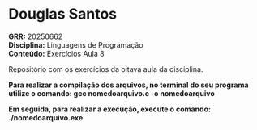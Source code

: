 # Douglas Santos

**GRR:** 20250662  
**Disciplina:** Linguagens de Programação  
**Conteúdo:** Exercícios Aula 8 

Repositório com os exercícios da oitava aula da disciplina.

**Para realizar a compilação dos arquivos, no terminal do seu programa**
**utilize o comando: gcc nomedoarquivo.c -o nomedoarquivo**

**Em seguida, para realizar a execução, execute o comando: ./nomedoarquivo.exe**
